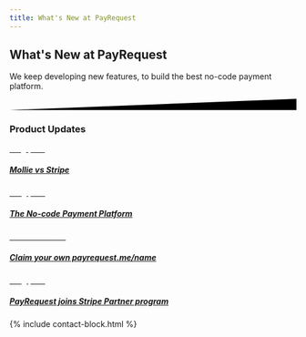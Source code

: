 ```yaml
---
title: What's New at PayRequest
---
```



<div class="position-relative">
    <!-- Hero for FREE version -->
<section class="section section-lg section-shaped">
        <!-- Background circles -->
        <div class="shape shape-style-self shape-primary">
            <span class="span-150"></span>
            <span class="span-50"></span>
            <span class="span-50"></span>
            <span class="span-75"></span>
            <span class="span-100"></span>
            <span class="span-75"></span>
            <span class="span-50"></span>
            <span class="span-100"></span>
            <span class="span-50"></span>
            <span class="span-100"></span>
        </div>
        <div class="container shape-container d-flex align-items-center">
            <div class="col px-0">
                <div class="row align-items-center justify-content-center">
                    <div class="col-lg-7 text-center">

<div class="icon icon-shape bg-gradient-white shadow rounded-circle mb-3"><i class="fal fa-megaphone text-info" aria-hidden="true"></i></div>
                        
 <h1 class="text-white"> 
What's New at PayRequest
</h1>
<p class="lead text-white">   We keep developing new features, to build the best no-code payment platform.
</p>
                        

  </div>
                </div>
            </div>
        </div>
        <!-- SVG separator -->
        <div class="separator separator-bottom separator-skew zindex-100">
            <svg x="0" y="0" viewBox="0 0 2560 100" preserveAspectRatio="none" version="1.1" xmlns="http://www.w3.org/2000/svg">
                <polygon class="fill-white" points="2560 0 2560 100 0 100"></polygon>
            </svg>
</div>
</section>
</div>


<section class="blogs-3">
<div class="container">

<div class="row">
            <div class="col-lg-8 mx-auto text-center my-5">
              <h3 class="display-3"> Product Updates</h3>
            </div>
          </div>


<div class="row align-items-center">
            

<div class="col-lg-6">
<div class="card card-blog card-background" data-animation="zooming">
<div class="full-background" style="background-image: url('https://miro.medium.com/max/1400/1*BwozgpQznVzJEgcyv503zA.png"></div>
<a href="https://medium.com/payrequest/mollie-vs-stripe-which-is-the-best-payment-provider-fe70b420df53">

<div class="card-body">
<div class="content-bottom">
<span class="badge badge-info badge-pill mb-3" style="color: white;">blog post</span>
<h5 class="card-title">Mollie vs Stripe</h5>
</div>
</div>

</a>
</div>
</div>


<div class="col-lg-6">
<div class="card card-blog card-background" data-animation="zooming">
<div class="full-background" style="background-image: url('https://miro.medium.com/max/1400/1*Cv8AL6jfm4dHS7tvfbFi0w.png"></div>
<a href="https://medium.com/payrequest/the-no-code-payment-platform-8a443a1310d0">

<div class="card-body">
<div class="content-bottom">
<span class="badge badge-info badge-pill mb-3" style="color: white;">Blog post</span>
<h5 class="card-title">The No-code Payment Platform</h5>
</div>
</div>

</a>
</div>
</div>



<div class="col-lg-6">
<div class="card card-blog card-background" data-animation="zooming">
<div class="full-background" style="background-image: url('https://ph-files.imgix.net/6d83fd11-c994-4ec4-9ec5-c0fc66046051.png?auto=format&amp;auto=compress&amp;codec=mozjpeg&amp;cs=strip&amp;w=675.5555555555555&amp;h=380&amp;fit=max&amp;dpr=2"></div>
<a href="https://www.producthunt.com/posts/payrequest-me">

<div class="card-body">
<div class="content-bottom">
<span class="badge badge-info badge-pill mb-3" style="color: white;">announcement</span>
<h5 class="card-title">Claim your own payrequest.me/name</h5>
</div>
</div>

</a>
</div>
</div>


<div class="col-lg-6">
<div class="card card-blog card-background" data-animation="zooming">
<div class="full-background" style="background-image: url('https://miro.medium.com/max/1400/1*-SCmLYv2oVCLkFL0vZfbRw.png"></div>
<a href="https://medium.com/payrequest/payrequest-joins-stripe-partner-program-765eb3de62b3">

<div class="card-body">
<div class="content-bottom">
<span class="badge badge-info badge-pill mb-3" style="color: white;">Blog post</span>
<h5 class="card-title">PayRequest joins Stripe Partner program</h5>
</div>
</div>

</a>
</div>
</div>




</div>
</div>
</section>

{% include contact-block.html %}